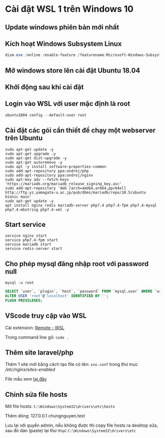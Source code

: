 # Cài đặt WSL 1 trên Windows 10

## Update windows phiên bản mới nhất

## Kích hoạt Windows Subsystem Linux

```powershell
dism.exe /online /enable-feature /featurename:Microsoft-Windows-Subsystem-Linux /all /norestart
```

## Mở windows store lên cài đặt Ubuntu 18.04

## Khởi động sau khi cài đặt

## Login vào WSL với user mặc định là root

```powershell
ubuntu1804 config --default-user root
```

## Cài đặt các gói cần thiết để chạy một webserver trên Ubuntu

```shell
sudo apt-get update -y
sudo apt-get upgrade -y
sudo apt-get dist-upgrade -y
sudo apt-get autoremove -y
sudo apt -y install software-properties-common
sudo add-apt-repository ppa:ondrej/php
sudo add-apt-repository ppa:ondrej/nginx
sudo apt-key adv --fetch-keys 'https://mariadb.org/mariadb_release_signing_key.asc'
sudo add-apt-repository 'deb [arch=amd64,arm64,ppc64el] http://ftp.yz.yamagata-u.ac.jp/pub/dbms/mariadb/repo/10.5/ubuntu bionic main'
sudo apt-get update -y
apt install nginx redis mariadb-server php7.4 php7.4-fpm php7.4-mysql php7.4-mbstring php7.4-xml -y
```

## Start service

```shell
service nginx start
service php7.4-fpm start
service mariadb start
service redis-server start
```

## Cho phép mysql đăng nhập root với password null

```shell
mysql -u root
```

```sql
SELECT `user`, `plugin`, `host`, `password` FROM `mysql.user` WHERE `user` = 'root';
ALTER USER 'root'@'localhost' IDENTIFIED BY '';
FLUSH PRIVILEGES;
```

## VScode truy cập vào WSL

Cài extension: [Remote - WSL](https://marketplace.visualstudio.com/items?itemName=ms-vscode-remote.remote-wsl)

Trong command line gõ: ```code .```

## Thêm site laravel/php

Thêm 1 site mới bằng cách tạo file có tên: ```xxx.conf``` trong thư mục */etc/nginx/sites-enabled*

File mẫu xem [tại đây](https://github.com/nguyentranchung/wsl1/blob/master/site.conf)

## Chỉnh sửa file hosts

Mở file hosts: ```C:\Windows\System32\drivers\etc\hosts```

Thêm dòng:
127.0.0.1 chungnguyen.test

Lưu lại với quyền admin, nếu không được thì copy file hosts ra desktop sửa, sau đó dán (paste) lại thư mục ```C:\Windows\System32\drivers\etc```
